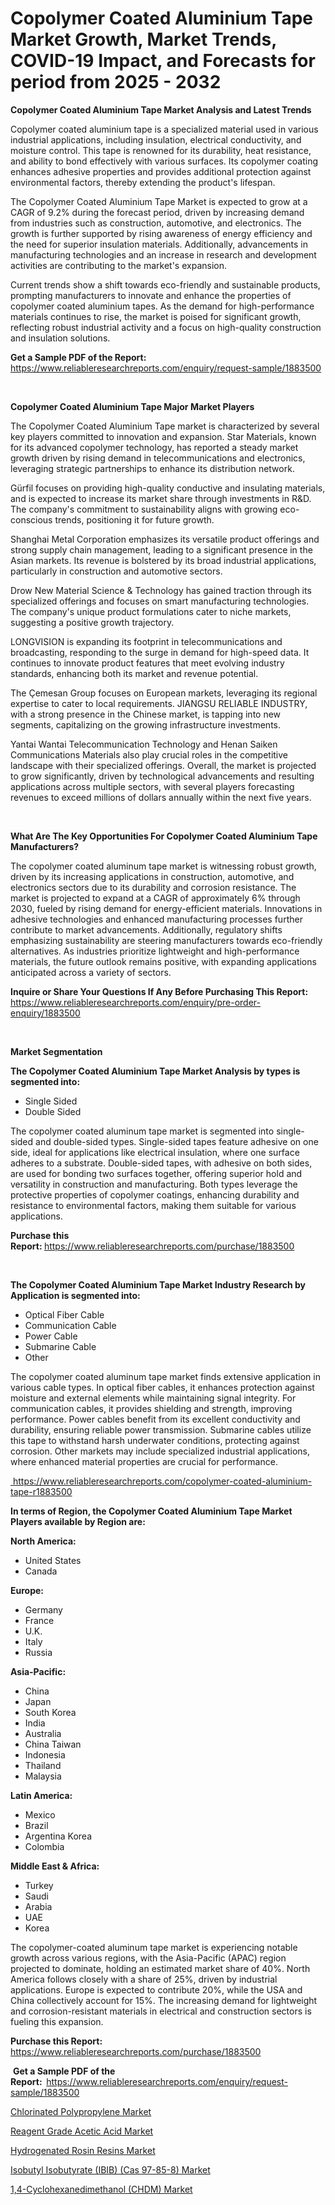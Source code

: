 <p><h1>Copolymer Coated Aluminium Tape Market Growth, Market Trends, COVID-19 Impact, and Forecasts for period from 2025 - 2032</h1></p><p><strong>Copolymer Coated Aluminium Tape Market Analysis and Latest Trends</strong></p>
<p><p>Copolymer coated aluminium tape is a specialized material used in various industrial applications, including insulation, electrical conductivity, and moisture control. This tape is renowned for its durability, heat resistance, and ability to bond effectively with various surfaces. Its copolymer coating enhances adhesive properties and provides additional protection against environmental factors, thereby extending the product's lifespan.</p><p>The Copolymer Coated Aluminium Tape Market is expected to grow at a CAGR of 9.2% during the forecast period, driven by increasing demand from industries such as construction, automotive, and electronics. The growth is further supported by rising awareness of energy efficiency and the need for superior insulation materials. Additionally, advancements in manufacturing technologies and an increase in research and development activities are contributing to the market's expansion. </p><p>Current trends show a shift towards eco-friendly and sustainable products, prompting manufacturers to innovate and enhance the properties of copolymer coated aluminium tapes. As the demand for high-performance materials continues to rise, the market is poised for significant growth, reflecting robust industrial activity and a focus on high-quality construction and insulation solutions.</p></p>
<p><strong>Get a Sample PDF of the Report:&nbsp;</strong> <a href="https://www.reliableresearchreports.com/enquiry/request-sample/1883500?utm_campaign=2263&utm_medium=2&utm_source=Github&utm_content=ia&utm_term=31012025&utm_id=copolymer-coated-aluminium-tape">https://www.reliableresearchreports.com/enquiry/request-sample/1883500</a></p>
<p>&nbsp;</p>
<p><strong>Copolymer Coated Aluminium Tape Major Market Players</strong></p>
<p><p>The Copolymer Coated Aluminium Tape market is characterized by several key players committed to innovation and expansion. Star Materials, known for its advanced copolymer technology, has reported a steady market growth driven by rising demand in telecommunications and electronics, leveraging strategic partnerships to enhance its distribution network.</p><p>Gürfil focuses on providing high-quality conductive and insulating materials, and is expected to increase its market share through investments in R&D. The company's commitment to sustainability aligns with growing eco-conscious trends, positioning it for future growth.</p><p>Shanghai Metal Corporation emphasizes its versatile product offerings and strong supply chain management, leading to a significant presence in the Asian markets. Its revenue is bolstered by its broad industrial applications, particularly in construction and automotive sectors.</p><p>Drow New Material Science & Technology has gained traction through its specialized offerings and focuses on smart manufacturing technologies. The company's unique product formulations cater to niche markets, suggesting a positive growth trajectory.</p><p>LONGVISION is expanding its footprint in telecommunications and broadcasting, responding to the surge in demand for high-speed data. It continues to innovate product features that meet evolving industry standards, enhancing both its market and revenue potential.</p><p>The Çemesan Group focuses on European markets, leveraging its regional expertise to cater to local requirements. JIANGSU RELIABLE INDUSTRY, with a strong presence in the Chinese market, is tapping into new segments, capitalizing on the growing infrastructure investments. </p><p>Yantai Wantai Telecommunication Technology and Henan Saiken Communications Materials also play crucial roles in the competitive landscape with their specialized offerings. Overall, the market is projected to grow significantly, driven by technological advancements and resulting applications across multiple sectors, with several players forecasting revenues to exceed millions of dollars annually within the next five years.</p></p>
<p>&nbsp;</p>
<p><strong>What Are The Key Opportunities For Copolymer Coated Aluminium Tape Manufacturers?</strong></p>
<p><p>The copolymer coated aluminum tape market is witnessing robust growth, driven by its increasing applications in construction, automotive, and electronics sectors due to its durability and corrosion resistance. The market is projected to expand at a CAGR of approximately 6% through 2030, fueled by rising demand for energy-efficient materials. Innovations in adhesive technologies and enhanced manufacturing processes further contribute to market advancements. Additionally, regulatory shifts emphasizing sustainability are steering manufacturers towards eco-friendly alternatives. As industries prioritize lightweight and high-performance materials, the future outlook remains positive, with expanding applications anticipated across a variety of sectors.</p></p>
<p><strong>Inquire or Share Your Questions If Any Before Purchasing This Report:</strong> <a href="https://www.reliableresearchreports.com/enquiry/pre-order-enquiry/1883500?utm_campaign=2263&utm_medium=2&utm_source=Github&utm_content=ia&utm_term=31012025&utm_id=copolymer-coated-aluminium-tape">https://www.reliableresearchreports.com/enquiry/pre-order-enquiry/1883500</a></p>
<p>&nbsp;</p>
<p><strong>Market Segmentation</strong></p>
<p><strong>The Copolymer Coated Aluminium Tape Market Analysis by types is segmented into:</strong></p>
<p><ul><li>Single Sided</li><li>Double Sided</li></ul></p>
<p><p>The copolymer coated aluminum tape market is segmented into single-sided and double-sided types. Single-sided tapes feature adhesive on one side, ideal for applications like electrical insulation, where one surface adheres to a substrate. Double-sided tapes, with adhesive on both sides, are used for bonding two surfaces together, offering superior hold and versatility in construction and manufacturing. Both types leverage the protective properties of copolymer coatings, enhancing durability and resistance to environmental factors, making them suitable for various applications.</p></p>
<p><strong>Purchase this Report:&nbsp;</strong><a href="https://www.reliableresearchreports.com/purchase/1883500?utm_campaign=2263&utm_medium=2&utm_source=Github&utm_content=ia&utm_term=31012025&utm_id=copolymer-coated-aluminium-tape">https://www.reliableresearchreports.com/purchase/1883500</a></p>
<p>&nbsp;</p>
<p><strong>The Copolymer Coated Aluminium Tape Market Industry Research by Application is segmented into:</strong></p>
<p><ul><li>Optical Fiber Cable</li><li>Communication Cable</li><li>Power Cable</li><li>Submarine Cable</li><li>Other</li></ul></p>
<p><p>The copolymer coated aluminum tape market finds extensive application in various cable types. In optical fiber cables, it enhances protection against moisture and external elements while maintaining signal integrity. For communication cables, it provides shielding and strength, improving performance. Power cables benefit from its excellent conductivity and durability, ensuring reliable power transmission. Submarine cables utilize this tape to withstand harsh underwater conditions, protecting against corrosion. Other markets may include specialized industrial applications, where enhanced material properties are crucial for performance.</p></p>
<p><a href="https://www.reliableresearchreports.com/copolymer-coated-aluminium-tape-r1883500?utm_campaign=2263&utm_medium=2&utm_source=Github&utm_content=ia&utm_term=31012025&utm_id=copolymer-coated-aluminium-tape">&nbsp;https://www.reliableresearchreports.com/copolymer-coated-aluminium-tape-r1883500</a></p>
<p><strong>In terms of Region, the Copolymer Coated Aluminium Tape Market Players available by Region are:</strong></p>
<p>
    <p> <strong> North America: </strong>
        <ul>
            <li>United States</li>
            <li>Canada</li>
        </ul>
        </p> 
    <p> <strong> Europe: </strong>
        <ul>
            <li>Germany</li>
            <li>France</li>
            <li>U.K.</li>
            <li>Italy</li>
            <li>Russia</li>
        </ul>
        </p> 
    <p> <strong> Asia-Pacific: </strong>
        <ul>
            <li>China</li>
            <li>Japan</li>
            <li>South Korea</li>
            <li>India</li>
            <li>Australia</li>
            <li>China Taiwan</li>
            <li>Indonesia</li>
            <li>Thailand</li>
            <li>Malaysia</li>
        </ul>
        </p> 
    <p> <strong> Latin America: </strong>
        <ul>
            <li>Mexico</li>
            <li>Brazil</li>
            <li>Argentina Korea</li>
            <li>Colombia</li>
        </ul>
        </p> 
    <p> <strong> Middle East & Africa: </strong>
        <ul>
            <li>Turkey</li>
            <li>Saudi</li>
            <li>Arabia</li>
            <li>UAE</li>
            <li>Korea</li>
        </ul>
    </p>
    </p>
<p><p>The copolymer-coated aluminum tape market is experiencing notable growth across various regions, with the Asia-Pacific (APAC) region projected to dominate, holding an estimated market share of 40%. North America follows closely with a share of 25%, driven by industrial applications. Europe is expected to contribute 20%, while the USA and China collectively account for 15%. The increasing demand for lightweight and corrosion-resistant materials in electrical and construction sectors is fueling this expansion.</p></p>
<p><strong>Purchase this Report: </strong><a href="https://www.reliableresearchreports.com/purchase/1883500?utm_campaign=2263&utm_medium=2&utm_source=Github&utm_content=ia&utm_term=31012025&utm_id=copolymer-coated-aluminium-tape">https://www.reliableresearchreports.com/purchase/1883500</a></p>
<p>&nbsp;<strong>Get a Sample PDF of the Report:&nbsp;&nbsp;</strong><a href="https://www.reliableresearchreports.com/enquiry/request-sample/1883500?utm_campaign=2263&utm_medium=2&utm_source=Github&utm_content=ia&utm_term=31012025&utm_id=copolymer-coated-aluminium-tape">https://www.reliableresearchreports.com/enquiry/request-sample/1883500</a></p>
<p><strong></strong></p>
<p><p><a href="https://www.linkedin.com/pulse/chlorinated-polypropylene-market-analysis-report-forecasts-ipoae?utm_campaign=2263&utm_medium=2&utm_source=Github&utm_content=ia&utm_term=31012025&utm_id=copolymer-coated-aluminium-tape">Chlorinated Polypropylene Market</a></p><p><a href="https://www.linkedin.com/pulse/reagent-grade-acetic-acid-market-size-analysis-2025-2032-deployment-iei8c?utm_campaign=2263&utm_medium=2&utm_source=Github&utm_content=ia&utm_term=31012025&utm_id=copolymer-coated-aluminium-tape">Reagent Grade Acetic Acid Market</a></p><p><a href="https://www.linkedin.com/pulse/study-hydrogenated-rosin-resins-market-offeringdata-concerning-ltgre?utm_campaign=2263&utm_medium=2&utm_source=Github&utm_content=ia&utm_term=31012025&utm_id=copolymer-coated-aluminium-tape">Hydrogenated Rosin Resins Market</a></p><p><a href="https://www.linkedin.com/pulse/isobutyl-isobutyrate-ibib-cas-97-85-8-market-analysis-report-sgvtc?utm_campaign=2263&utm_medium=2&utm_source=Github&utm_content=ia&utm_term=31012025&utm_id=copolymer-coated-aluminium-tape">Isobutyl Isobutyrate (IBIB) (Cas 97-85-8) Market</a></p><p><a href="https://www.linkedin.com/pulse/rising-demand-14-cyclohexanedimethanol-chdm-market-influencing-iyeie?utm_campaign=2263&utm_medium=2&utm_source=Github&utm_content=ia&utm_term=31012025&utm_id=copolymer-coated-aluminium-tape">1,4-Cyclohexanedimethanol (CHDM) Market</a></p></p>